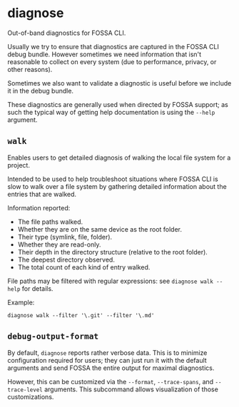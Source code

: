 # diagnose

Out-of-band diagnostics for FOSSA CLI.

Usually we try to ensure that diagnostics are captured in the FOSSA CLI debug bundle.
However sometimes we need information that isn't reasonable to collect on every system
(due to performance, privacy, or other reasons).

Sometimes we also want to validate a diagnostic is useful before we include it in the debug bundle.

These diagnostics are generally used when directed by FOSSA support; as such the typical
way of getting help documentation is using the `--help` argument.

## `walk`

Enables users to get detailed diagnosis of walking the local file system for a project.

Intended to be used to help troubleshoot situations where FOSSA CLI is slow to walk over a file system
by gathering detailed information about the entries that are walked.

Information reported:
- The file paths walked.
- Whether they are on the same device as the root folder.
- Their type (symlink, file, folder).
- Whether they are read-only.
- Their depth in the directory structure (relative to the root folder).
- The deepest directory observed.
- The total count of each kind of entry walked.

File paths may be filtered with regular expressions: see `diagnose walk --help` for details.

Example:
```
diagnose walk --filter '\.git' --filter '\.md'
```

## `debug-output-format`

By default, `diagnose` reports rather verbose data. This is to minimize configuration required for
users; they can just run it with the default arguments and send FOSSA the entire output for maximal diagnostics.

However, this can be customized via the `--format`, `--trace-spans`, and `--trace-level` arguments.
This subcommand allows visualization of those customizations.
